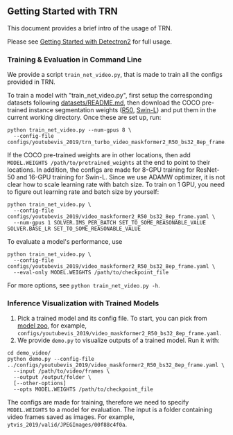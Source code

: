 ## Getting Started with TRN

This document provides a brief intro of the usage of TRN.

Please see [Getting Started with Detectron2](https://github.com/facebookresearch/detectron2/blob/master/GETTING_STARTED.md) for full usage.


### Training & Evaluation in Command Line

We provide a script `train_net_video.py`, that is made to train all the configs provided in TRN.

To train a model with "train_net_video.py", first setup the corresponding datasets following
[datasets/README.md](./datasets/README.md), then download the COCO pre-trained instance segmentation weights ([R50](https://dl.fbaipublicfiles.com/maskformer/mask2former/coco/instance/maskformer2_R50_bs16_50ep/model_final_3c8ec9.pkl), [Swin-L](https://dl.fbaipublicfiles.com/maskformer/mask2former/coco/instance/maskformer2_swin_large_IN21k_384_bs16_100ep/model_final_e5f453.pkl)) and put them in the current working directory.
Once these are set up, run:
```
python train_net_video.py --num-gpus 8 \
  --config-file configs/youtubevis_2019/trn_turbo_video_maskformer2_R50_bs32_8ep_frame.yaml
```

If the COCO pre-trained weights are in other locations, then add `MODEL.WEIGHTS /path/to/pretrained_weights` at the end to point to their locations. In addition, the configs are made for 8-GPU training for ResNet-50 and 16-GPU training for Swin-L.
Since we use ADAMW optimizer, it is not clear how to scale learning rate with batch size.
To train on 1 GPU, you need to figure out learning rate and batch size by yourself:
```
python train_net_video.py \
  --config-file configs/youtubevis_2019/video_maskformer2_R50_bs32_8ep_frame.yaml \
  --num-gpus 1 SOLVER.IMS_PER_BATCH SET_TO_SOME_REASONABLE_VALUE SOLVER.BASE_LR SET_TO_SOME_REASONABLE_VALUE
```

To evaluate a model's performance, use
```
python train_net_video.py \
  --config-file configs/youtubevis_2019/video_maskformer2_R50_bs32_8ep_frame.yaml \
  --eval-only MODEL.WEIGHTS /path/to/checkpoint_file
```
For more options, see `python train_net_video.py -h`.


### Inference Visualization with Trained Models

1. Pick a trained model and its config file. To start, you can pick from
  [model zoo](MODEL_ZOO.md),
  for example, `configs/youtubevis_2019/video_maskformer2_R50_bs32_8ep_frame.yaml`.
2. We provide `demo.py` to visualize outputs of a trained model. Run it with:
```
cd demo_video/
python demo.py --config-file ../configs/youtubevis_2019/video_maskformer2_R50_bs32_8ep_frame.yaml \
  --input /path/to/video/frames \
  --output /output/folder \  
  [--other-options]
  --opts MODEL.WEIGHTS /path/to/checkpoint_file
```
The configs are made for training, therefore we need to specify `MODEL.WEIGHTS` to a model for evaluation. The input is a folder containing video frames saved as images. For example, `ytvis_2019/valid/JPEGImages/00f88c4f0a`.

